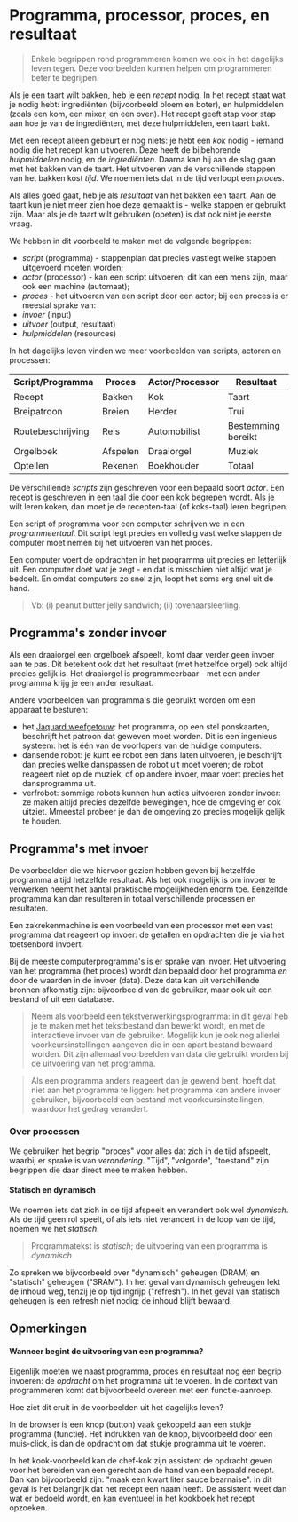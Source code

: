 # Programma, processor, proces, en resultaat

> Enkele begrippen rond programmeren komen we ook in het dagelijks leven tegen. Deze voorbeelden kunnen helpen om programmeren beter te begrijpen.

Als je een taart wilt bakken, heb je een *recept* nodig. In het recept staat wat je nodig hebt: ingrediënten (bijvoorbeeld bloem en boter), en hulpmiddelen (zoals een kom, een mixer, en een oven). Het recept geeft stap voor stap aan hoe je van de ingrediënten, met deze hulpmiddelen, een taart bakt.

Met een recept alleen gebeurt er nog niets: je hebt een *kok* nodig - iemand nodig die het recept kan uitvoeren. Deze heeft de bijbehorende *hulpmiddelen* nodig, en de *ingrediënten*. Daarna kan hij aan de slag gaan met het bakken van de taart. Het uitvoeren van de verschillende stappen van het bakken kost *tijd*. We noemen iets dat in de tijd verloopt een *proces*.

Als alles goed gaat, heb je als *resultaat* van het bakken een taart. Aan de taart kun je niet meer zien hoe deze gemaakt is - welke stappen er gebruikt zijn. Maar als je de taart wilt gebruiken (opeten) is dat ook niet je eerste vraag.

We hebben in dit voorbeeld te maken met de volgende begrippen:

* *script* (programma) - stappenplan dat precies vastlegt welke stappen uitgevoerd moeten worden;
* *actor* (processor) - kan een script uitvoeren; dit kan een mens zijn, maar ook een machine (automaat);
* *proces* - het uitvoeren van een script door een actor; bij een proces is er meestal sprake van:
* *invoer* (input)
* *uitvoer* (output, resultaat)
* *hulpmiddelen* (resources)

In het dagelijks leven vinden we meer voorbeelden van scripts, actoren en processen:

| Script/Programma   | Proces | Actor/Processor |Resultaat |
| ---         | ---    | ---       | ---      |
| Recept      | Bakken | Kok       | Taart    |
| Breipatroon | Breien | Herder    | Trui     |
| Routebeschrijving | Reis    | Automobilist | Bestemming bereikt |
| Orgelboek   | Afspelen | Draaiorgel | Muziek |
| Optellen    | Rekenen | Boekhouder | Totaal     |

De verschillende *scripts* zijn geschreven voor een bepaald soort *actor*. Een recept is geschreven in een taal die door een kok begrepen wordt. Als je wilt leren koken, dan moet je de recepten-taal (of koks-taal) leren begrijpen.

Een script of programma voor een computer schrijven we in een *programmeertaal*. Dit script legt precies en volledig vast welke stappen de computer moet nemen bij het uitvoeren van het proces.

Een computer voert de opdrachten in het programma uit precies en letterlijk uit. Een computer doet wat je zegt - en dat is misschien niet altijd wat je bedoelt. En omdat computers zo snel zijn, loopt het soms erg snel uit de hand.

> Vb: (i) peanut butter jelly sandwich; (ii) tovenaarsleerling.

## Programma's zonder invoer

Als een draaiorgel een orgelboek afspeelt, komt daar verder geen invoer aan te pas. Dit betekent ook dat het resultaat (met hetzelfde orgel) ook altijd precies gelijk is. Het draaiorgel is programmeerbaar - met een ander programma krijg je een ander resultaat.

Andere voorbeelden van programma's die gebruikt worden om een apparaat te besturen:

* het [Jaquard weefgetouw](http://nl.wikipedia.org/wiki/Jacquardgetouw): het programma, op een stel ponskaarten, beschrijft het patroon dat geweven moet worden. Dit is een ingenieus systeem: het is één van de voorlopers van de huidige computers.
* dansende robot: je kunt ee robot een dans laten uitvoeren, je beschrijft dan precies welke danspassen de robot uit moet voeren; de robot reageert niet op de muziek, of op andere invoer, maar voert precies het dansprogramma uit.
* verfrobot: sommige robots kunnen hun acties uitvoeren zonder invoer: ze maken altijd precies dezelfde bewegingen, hoe de omgeving er ook uitziet. Mmeestal probeer je dan de omgeving zo precies mogelijk gelijk te houden.

## Programma's met invoer

De voorbeelden die we hiervoor gezien hebben geven bij hetzelfde programma altijd hetzelfde resultaat. Als het ook mogelijk is om invoer te verwerken neemt het aantal praktische mogelijkheden enorm toe. Eenzelfde programma kan dan resulteren in totaal verschillende processen en resultaten.

Een zakrekenmachine is een voorbeeld van een processor met een vast programma dat reageert op invoer: de getallen en opdrachten die je via het toetsenbord invoert.

Bij de meeste computerprogramma's is er sprake van invoer. Het uitvoering van het programma (het proces) wordt dan bepaald door het programma *en* door de waarden in de invoer (data). Deze data kan uit verschillende bronnen afkomstig zijn: bijvoorbeeld van de gebruiker, maar ook uit een bestand of uit een database.

> Neem als voorbeeld een tekstverwerkingsprogramma: in dit geval heb je te maken met het tekstbestand dan bewerkt wordt, en met de interactieve invoer van de gebruiker. Mogelijk kun je ook nog allerlei voorkeursinstellingen aangeven die in een apart bestand bewaard worden. Dit zijn allemaal voorbeelden van data die gebruikt worden bij de uitvoering van het programma.

> Als een programma anders reageert dan je gewend bent, hoeft dat niet aan het programma te liggen: het programma kan andere invoer gebruiken, bijvoorbeeld een bestand met voorkeursinstellingen, waardoor het gedrag verandert.

### Over processen

We gebruiken het begrip "proces" voor alles dat zich in de tijd afspeelt, waarbij er sprake is van *verandering*. "Tijd", "volgorde", "toestand" zijn begrippen die daar direct mee te maken hebben.

#### Statisch en dynamisch

We noemen iets dat zich in de tijd afspeelt en verandert ook wel *dynamisch*. Als de tijd geen rol speelt, of als iets niet verandert in de loop van de tijd, noemen we het *statisch*.

> Programmatekst is *statisch*; de uitvoering van een programma is *dynamisch*

Zo spreken we bijvoorbeeld over "dynamisch" geheugen (DRAM) en "statisch" geheugen ("SRAM"). In het geval van dynamisch geheugen lekt de inhoud weg, tenzij je op tijd ingrijp ("refresh"). In het geval van statisch geheugen is een refresh niet nodig: de inhoud blijft bewaard.

## Opmerkingen

#### Wanneer begint de uitvoering van een programma?

Eigenlijk moeten we naast programma, proces en resultaat nog een begrip invoeren: de *opdracht* om het programma uit te voeren. In de context van programmeren komt dat bijvoorbeeld overeen met een functie-aanroep.

Hoe ziet dit eruit in de voorbeelden uit het dagelijks leven?

In de browser is een knop (button) vaak gekoppeld aan een stukje programma (functie). Het indrukken van de knop, bijvoorbeeld door een muis-click, is dan de opdracht om dat stukje programma uit te voeren.

In het kook-voorbeeld kan de chef-kok zijn assistent de opdracht geven voor het bereiden van een gerecht aan de hand van een bepaald recept. Dan kan bijvoorbeeld zijn: "maak een kwart liter sauce bearnaise". In dit geval is het belangrijk dat het recept een naam heeft. De assistent weet dan wat er bedoeld wordt, en kan eventueel in het kookboek het recept opzoeken.

